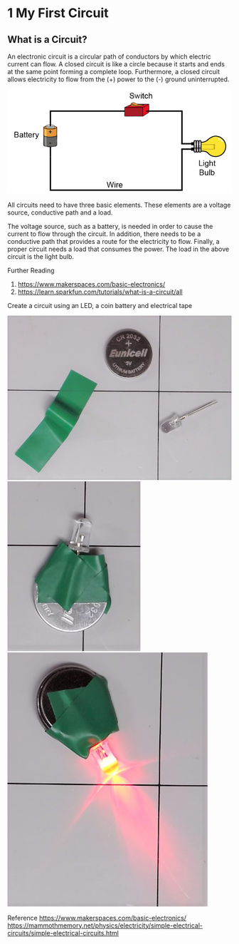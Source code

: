 # 1 My First Circuit

## What is a Circuit?
An electronic circuit is a circular path of conductors by which electric current can flow.  A closed circuit is like a circle because it starts and ends at the same point forming a complete loop. Furthermore, a closed circuit allows electricity to flow from the (+) power to the (-) ground uninterrupted.

![pict](simple-electrical-circuits-picture-4.4aff422.jpg)

All circuits need to have three basic elements.  These elements are a voltage source, conductive path and a load.

The voltage source, such as a battery, is needed in order to cause the current to flow through the circuit.  In addition, there needs to be a conductive path that provides a route for the electricity to flow.  Finally, a proper circuit needs a load that consumes the power.  The load in the above circuit is the light bulb.
  
Further Reading
  1. https://www.makerspaces.com/basic-electronics/
  2. https://learn.sparkfun.com/tutorials/what-is-a-circuit/all


Create a circuit using an LED, a coin battery and electrical tape

![Parts](2021-06-19-210925.jpg)
![Off](2021-06-19-211000.jpg)
![On](2021-06-19-211115.jpg)


Reference
https://www.makerspaces.com/basic-electronics/
https://mammothmemory.net/physics/electricity/simple-electrical-circuits/simple-electrical-circuits.html
